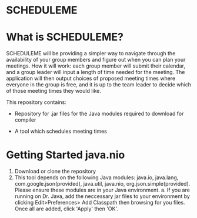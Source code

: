 # SCHEDULEME


# What is SCHEDULEME?

SCHEDULEME will be providing a simpler way to navigate through the availability of your group members and figure out when you can plan your meetings. How it will work: each group member will submit their calendar, and a group leader will input a length of time needed for the meeting. The application will then output choices of proposed meeting times where everyone in the group is free, and it is up to the team leader to decide which of those meeting times they would like. 

This repository contains:

* Repository for .jar files for the Java modules required to download for compiler
	
* A tool which schedules meeting times


# Getting Started java.nio

1.	Download or clone the repository
2.	This tool depends on the following Java modules: java.io, java.lang, com.google.json(provided), java.util, java.nio, org.json.simple(provided). Please ensure these modules are in your Java environment.
      a. If you are running on Dr. Java, add the neccessary jar files to your environment by clicking Edit>Preferences> Add Classpath then browsing for you files. Once all are added, click 'Apply' then 'OK'.


